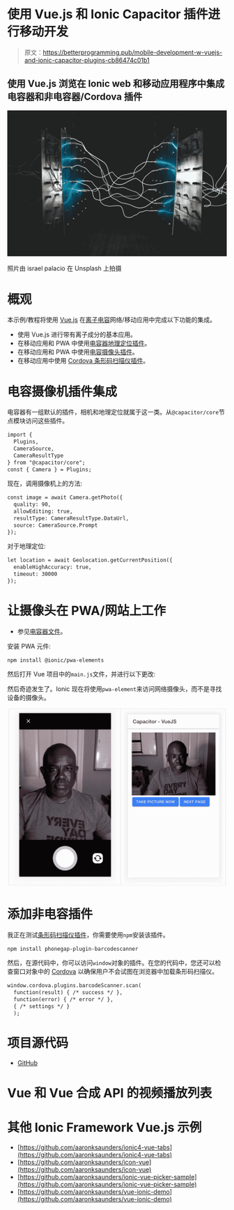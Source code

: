 # 使用 Vue.js 和 Ionic Capacitor 插件进行移动开发

> 原文：<https://betterprogramming.pub/mobile-development-w-vuejs-and-ionic-capacitor-plugins-cb86474c01b1>

## 使用 Vue.js 浏览在 Ionic web 和移动应用程序中集成电容器和非电容器/Cordova 插件

![](img/6a9d0fea810f966b62348a62904a259c.png)

照片由 israel palacio 在 Unsplash 上拍摄

# 概观

本示例/教程将使用 [Vue.js](https://vuejs.org/) 在[离子电容](https://capacitor.ionicframework.com/)网络/移动应用中完成以下功能的集成。

*   使用 Vue.js 进行带有离子成分的基本应用。
*   在移动应用和 PWA 中使用[电容器地理定位插件](https://capacitor.ionicframework.com/docs/apis/geolocation)。
*   在移动应用和 PWA 中使用[电容摄像头插件](https://capacitor.ionicframework.com/docs/apis/camera)。
*   在移动应用中使用 [Cordova 条形码扫描仪插件](https://github.com/phonegap/phonegap-plugin-barcodescanner)。

# 电容摄像机插件集成

电容器有一组默认的插件，相机和地理定位就属于这一类。从`@capacitor/core`节点模块访问这些插件。

```
import {  
  Plugins,  
  CameraSource,  
  CameraResultType
} from "@capacitor/core";
const { Camera } = Plugins;
```

现在，调用摄像机上的方法:

```
const image = await Camera.getPhoto({
  quality: 90,            
  allowEditing: true,            
  resultType: CameraResultType.DataUrl,            
  source: CameraSource.Prompt
});
```

对于地理定位:

```
let location = await Geolocation.getCurrentPosition({
  enableHighAccuracy: true,        
  timeout: 30000      
});
```

# 让摄像头在 PWA/网站上工作

*   参见[电容器文件](https://capacitor.ionicframework.com/docs/pwa-elements/)。

安装 PWA 元件:

```
npm install @ionic/pwa-elements
```

然后打开 Vue 项目中的`main.js`文件，并进行以下更改:

然后奇迹发生了。Ionic 现在将使用`pwa-element`来访问网络摄像头，而不是寻找设备的摄像头。

![](img/ed26b1c0cf1b4218127e0e5bd7bb8758.png)

# 添加非电容插件

我正在测试[条形码扫描仪插件](https://github.com/phonegap/phonegap-plugin-barcodescanner)，你需要使用`npm`安装该插件。

```
npm install phonegap-plugin-barcodescanner
```

然后，在源代码中，你可以访问`window`对象的插件。在您的代码中，您还可以检查窗口对象中的 [Cordova](https://cordova.apache.org/) 以确保用户不会试图在浏览器中加载条形码扫描仪。

```
window.cordova.plugins.barcodeScanner.scan(
  function(result) { /* success */ },
  function(error) { /* error */ },
  { /* settings */ }
  );
```

# 项目源代码

*   [GitHub](https://github.com/aaronksaunders/capacitor-vue-ionicv4-app)

# Vue 和 Vue 合成 API 的视频播放列表

# 其他 Ionic Framework Vue.js 示例

*   [https://github.com/aaronksaunders/ionic4-vue-tabs](https://github.com/aaronksaunders/ionic4-vue-tabs)
*   [https://github.com/aaronksaunders/icon-vue](https://github.com/aaronksaunders/icon-vue)
*   [https://github.com/aaronksaunders/ionic-vue-picker-sample](https://github.com/aaronksaunders/ionic-vue-picker-sample)
*   [https://github.com/aaronksaunders/vue-ionic-demo](https://github.com/aaronksaunders/vue-ionic-demo)
